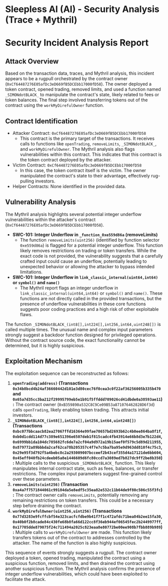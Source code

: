 # Sleepless AI (AI) - Security Analysis (Trace + Mythril)

# Security Incident Analysis Report

## Attack Overview
Based on the transaction data, traces, and Mythril analysis, this incident appears to be a rugpull orchestrated by the contract owner (`0xCf64487276E05afDc3eD669fB5DCEbb17000fD58`). The owner deployed a token contract, opened trading, removed limits, and used a function named `_SIMONdotBLACK_` to manipulate the contract's state, likely related to fees or token balances. The final step involved transferring tokens out of the contract using the `workMyDirefulOwner` function.

## Contract Identification
- Attacker Contract: `0xCf64487276E05afDc3eD669fB5DCEbb17000fD58`
    - This contract is the primary target of the transactions. It receives calls to functions like `openTrading`, `removeLimits`, `_SIMONdotBLACK_`, and `workMyDirefulOwner`. The Mythril analysis also flags vulnerabilities within this contract. This indicates that this contract is the token contract deployed by the attacker.
- Victim Contract: `0xCf64487276E05afDc3eD669fB5DCEbb17000fD58`
    - In this case, the token contract itself is the victim. The owner manipulated the contract's state to their advantage, effectively rug-pulling investors.
- Helper Contracts: None identified in the provided data.

## Vulnerability Analysis
The Mythril analysis highlights several potential integer underflow vulnerabilities within the attacker's contract (`0xCf64487276E05afDc3eD669fB5DCEbb17000fD58`).

- **SWC-101: Integer Underflow in `_function_0xe559d86a` (removeLimits)**
    - The function `removeLimits(uint256)` (identified by function selector `0xe559d86a`) is flagged for a potential integer underflow. This function likely removes restrictions on trading or token transfers. While the exact code is not provided, the vulnerability suggests that a carefully crafted input could cause an underflow, potentially leading to unexpected behavior or allowing the attacker to bypass intended limitations.
- **SWC-101: Integer Underflow in `link_classic_internal(uint64,int64)` or `symbol()` and `name()`**
    - The Mythril report flags an integer underflow in `link_classic_internal(uint64,int64)` or `symbol()` and `name()`. These functions are not directly called in the provided transactions, but the presence of underflow vulnerabilities in these core functions suggests poor coding practices and a high risk of other exploitable flaws.

The function `_SIMONdotBLACK_(int8[],int224[],int256,int64,uint248[])` is called multiple times. The unusual name and complex input parameters strongly suggest a backdoor function designed for privileged operations. Without the contract source code, the exact functionality cannot be determined, but it is highly suspicious.

## Exploitation Mechanism
The exploitation sequence can be reconstructed as follows:

1. **`openTrading(address)` (Transactions `0x34b8bcd4b24af36660442d101e3d80cec76f0cea3c0f22af36256005b335b470` and `0x65a7d35cc3ba212f29995799eb5e1b91f5ffddd709026cd41dbde0a38593ae11`):** The contract owner (`0xB359890a532C8C9Ce09B53a871076462828D6f3d`) calls `openTrading`, likely enabling token trading. This attracts initial investors.
2. **`_SIMONdotBLACK_(int8[],int224[],int256,int64,uint248[])` (Transactions `0xbc077bbcaacb82ea27067ffd16364e99fae70657bd2693b62c4b0ee864ba8f1f`, `0xb0d1cdd114d77c389e651396e6507deb1f815cadc4fb43914e66b8d3e7b122d4`, `0x6999bb1da104dc785682fc6de7a2cf04a9d972a19b15aef0f579c5d89d211955`, `0x879772a89bbbda2caf62ca78b205357c4f7e7c5ba7ba95e9d963dd810f4c75c3`, `0x29e95f3d792f5a4bebc8c2a293009007bcceef2b43cef355d4a17121de6bb604`, `0x45eff040fb24cdeeb05a8e1446609d6fc80ccd7a3089ed7b827dc9ff2be8b350`):** Multiple calls to the suspicious `_SIMONdotBLACK_` function. This likely manipulates internal contract state, such as fees, balances, or transfer restrictions. The complex input parameters suggest fine-grained control over these parameters.
3. **`removeLimits(uint256)` (Transaction `0xa4a7f7571844061c99184da5e8edf5c35ea82e532c11b64de9f80c506c55f3fc`):** The contract owner calls `removeLimits`, potentially removing any remaining restrictions on token transfers. This could be a necessary step before draining the contract.
4. **`workMyDirefulOwner(uint256,uint256)` (Transactions `0x77d3283e9fcffcbf54e323cacfcfdbe9b41f7f1c472afdc71bea84b2ee15fa30`, `0x40b0f2b8cade84c430fe68b8fa66d122cc8f36eb944ef06545fec2b2449977ff`, `0x17705dde879075f24c711494a2025c823eaa8e80772be00ee908b7fbb889b989`):** Multiple calls to `workMyDirefulOwner` are made. This function likely transfers tokens out of the contract to addresses controlled by the attacker. The name of the function is also highly suspicious.

This sequence of events strongly suggests a rugpull. The contract owner deployed a token, opened trading, manipulated the contract using a suspicious function, removed limits, and then drained the contract using another suspicious function. The Mythril analysis confirms the presence of integer underflow vulnerabilities, which could have been exploited to facilitate the attack.
